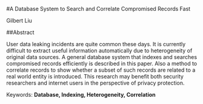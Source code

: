 #A Database System to Search and Correlate Compromised Records Fast

Gilbert Liu

##Abstract

User data leaking incidents are quite common these days. It is currently difficult to extract useful information automatically due to heterogeneity of original data sources. A general database system that indexes and searches compromised records efficiently is described in this paper. Also a method to correlate records to show whether a subset of such records are related to a real world entity is introduced. This research may benefit both security researchers and internet users in the perspective of privacy protection.

Keywords: **Database, Indexing, Heterogeneity, Correlation**
